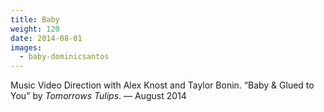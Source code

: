 ```yaml
---
title: Baby
weight: 120
date: 2014-08-01
images:
  - baby-dominicsantos
---
```

Music Video Direction with Alex Knost and Taylor Bonin. “Baby & Glued to You” by _Tomorrows Tulips_. — August 2014